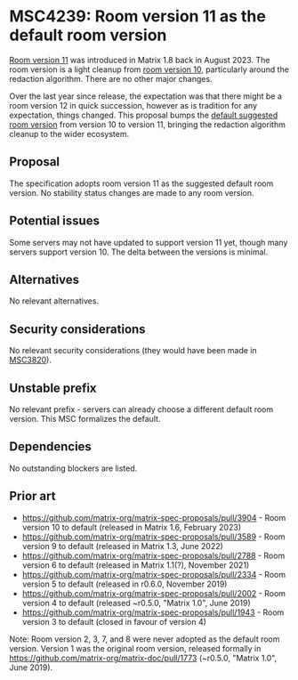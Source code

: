 # MSC4239: Room version 11 as the default room version

[Room version 11](https://spec.matrix.org/v1.12/rooms/v11/) was introduced in Matrix 1.8 back in
August 2023. The room version is a light cleanup from [room version 10](https://spec.matrix.org/v1.12/rooms/v10/),
particularly around the redaction algorithm. There are no other major changes.

Over the last year since release, the expectation was that there might be a room version 12 in quick
succession, however as is tradition for any expectation, things changed. This proposal bumps the
[default suggested room version](https://spec.matrix.org/v1.12/rooms/#complete-list-of-room-versions)
from version 10 to version 11, bringing the redaction algorithm cleanup to the wider ecosystem.

## Proposal

The specification adopts room version 11 as the suggested default room version. No stability status
changes are made to any room version.

## Potential issues

Some servers may not have updated to support version 11 yet, though many servers support version 10.
The delta between the versions is minimal.

## Alternatives

No relevant alternatives.

## Security considerations

No relevant security considerations (they would have been made in [MSC3820](https://github.com/matrix-org/matrix-spec-proposals/pull/3820)).

## Unstable prefix

No relevant prefix - servers can already choose a different default room version. This MSC formalizes
the default.

## Dependencies

No outstanding blockers are listed.

## Prior art

* https://github.com/matrix-org/matrix-spec-proposals/pull/3904 - Room version 10 to default (released in Matrix 1.6, February 2023)
* https://github.com/matrix-org/matrix-spec-proposals/pull/3589 - Room version 9 to default (released in Matrix 1.3, June 2022)
* https://github.com/matrix-org/matrix-spec-proposals/pull/2788 - Room version 6 to default (released in Matrix 1.1(?), November 2021)
* https://github.com/matrix-org/matrix-spec-proposals/pull/2334 - Room version 5 to default (released in r0.6.0, November 2019)
* https://github.com/matrix-org/matrix-spec-proposals/pull/2002 - Room version 4 to default (released ~r0.5.0, "Matrix 1.0", June 2019)
* https://github.com/matrix-org/matrix-spec-proposals/pull/1943 - Room version 3 to default (closed in favour of version 4)

Note: Room version 2, 3, 7, and 8 were never adopted as the default room version. Version 1 was the original room version,
released formally in https://github.com/matrix-org/matrix-doc/pull/1773 (~r0.5.0, "Matrix 1.0", June 2019).
